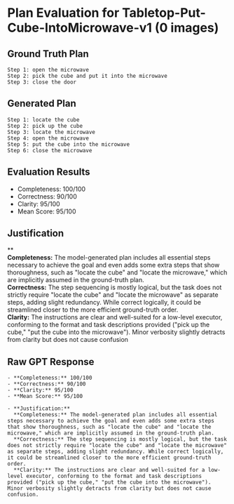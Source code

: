 # Plan Evaluation for Tabletop-Put-Cube-IntoMicrowave-v1 (0 images)

## Ground Truth Plan
```
Step 1: open the microwave
Step 2: pick the cube and put it into the microwave
Step 3: close the door
```

## Generated Plan
```
Step 1: locate the cube
Step 2: pick up the cube
Step 3: locate the microwave
Step 4: open the microwave
Step 5: put the cube into the microwave
Step 6: close the microwave
```

## Evaluation Results
- Completeness: 100/100
- Correctness: 90/100
- Clarity: 95/100
- Mean Score: 95/100

## Justification
**  
  **Completeness:** The model-generated plan includes all essential steps necessary to achieve the goal and even adds some extra steps that show thoroughness, such as "locate the cube" and "locate the microwave," which are implicitly assumed in the ground-truth plan.  
  **Correctness:** The step sequencing is mostly logical, but the task does not strictly require "locate the cube" and "locate the microwave" as separate steps, adding slight redundancy. While correct logically, it could be streamlined closer to the more efficient ground-truth order.  
  **Clarity:** The instructions are clear and well-suited for a low-level executor, conforming to the format and task descriptions provided ("pick up the cube," "put the cube into the microwave"). Minor verbosity slightly detracts from clarity but does not cause confusion

## Raw GPT Response
```
- **Completeness:** 100/100  
- **Correctness:** 90/100  
- **Clarity:** 95/100  
- **Mean Score:** 95/100  

- **Justification:**  
  **Completeness:** The model-generated plan includes all essential steps necessary to achieve the goal and even adds some extra steps that show thoroughness, such as "locate the cube" and "locate the microwave," which are implicitly assumed in the ground-truth plan.  
  **Correctness:** The step sequencing is mostly logical, but the task does not strictly require "locate the cube" and "locate the microwave" as separate steps, adding slight redundancy. While correct logically, it could be streamlined closer to the more efficient ground-truth order.  
  **Clarity:** The instructions are clear and well-suited for a low-level executor, conforming to the format and task descriptions provided ("pick up the cube," "put the cube into the microwave"). Minor verbosity slightly detracts from clarity but does not cause confusion.
```
